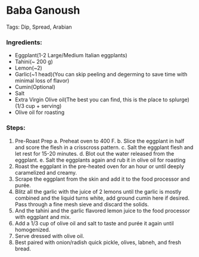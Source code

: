 # Baba Ganoush

Tags: Dip, Spread, Arabian

### Ingredients:

- Eggplant(1-2 Large/Medium Italian eggplants)
- Tahini(~ 200 g)
- Lemon(~2)
- Garlic(~1 head)(You can skip peeling and degerming to save time with minimal loss of flavor)
- Cumin(Optional)
- Salt
- Extra Virgin Olive oil(The best you can find, this is the place to splurge) (1/3 cup + serving)
- Olive oil for roasting

### Steps:

1. Pre-Roast Prep
    a. Preheat oven to 400 F.
    b. Slice the eggplant in half and score the flesh in a crisscross pattern.
    c. Salt the eggplant flesh and let rest for 15-20 minutes.
    d. Blot out the water released from the eggplant.
    e. Salt the eggplants again and rub it in olive oil for roasting
2. Roast the eggplant in the pre-heated oven for an hour or until deeply caramelized and creamy.
3. Scrape the eggplant from the skin and add it to the food processor and purée.
4. Blitz all the garlic with the juice of 2 lemons until the garlic is mostly combined and the liquid turns white, add ground cumin here if desired. Pass through a fine mesh sieve and discard the solids.
5. And the tahini and the garlic flavored lemon juice to the food processor with eggplant and mix.
6. Add a 1/3 cup of olive oil and salt to taste and purée it again until homogenized.
8. Serve dressed with olive oil.
9. Best paired with onion/radish quick pickle, olives, labneh, and fresh bread.
